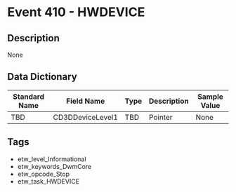 # Event 410 - HWDEVICE

## Description
None

## Data Dictionary
|Standard Name|Field Name|Type|Description|Sample Value|
|---|---|---|---|---|
|TBD|CD3DDeviceLevel1|TBD|Pointer|None|None|

## Tags
* etw_level_Informational
* etw_keywords_DwmCore
* etw_opcode_Stop
* etw_task_HWDEVICE